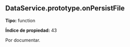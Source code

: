 ## DataService.prototype.onPersistFile

**Tipo:** function

**Índice de propiedad:** 43

Por documentar.



